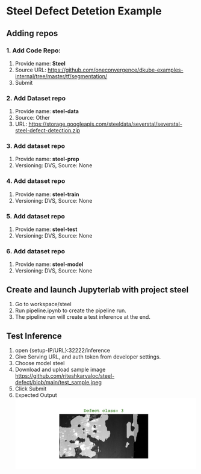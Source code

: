 # Steel Defect Detetion Example

## Adding repos

### 1. Add Code Repo:
1. Provide name: **Steel**
2. Source URL: https://github.com/oneconvergence/dkube-examples-internal/tree/master/tf/segmentation/
3. Submit

### 2. Add Dataset repo 
1. Provide name: **steel-data**
2. Source: Other
3. URL: https://storage.googleapis.com/steeldata/severstal/severstal-steel-defect-detection.zip

### 3. Add dataset repo
1. Provide name: **steel-prep**
2. Versioning: DVS, Source: None

### 4. Add dataset repo
1. Provide name: **steel-train**
2. Versioning: DVS, Source: None

### 5. Add dataset repo
1. Provide name: **steel-test**
2. Versioning: DVS, Source: None

### 6. Add dataset repo
1. Provide name: **steel-model**
2. Versioning: DVS, Source: None

## Create and launch Jupyterlab with project steel
1. Go to workspace/steel
2. Run pipeline.ipynb to create the pipeline run.
3. The pipeline run will create a test inference at the end.

## Test Inference
1. open {setup-IP/URL}:32222/inference
2. Give Serving URL, and auth token from developer settings.
3. Choose model steel
4. Download and upload sample image https://github.com/riteshkarvaloc/steel-defect/blob/main/test_sample.jpeg
5. Click Submit
6. Expected Output
![](steel_output.png?raw=true)
